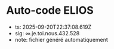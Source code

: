 # Auto-code ELIOS
- ts: 2025-09-20T22:37:08.619Z
- sig: ∞.je.toi.nous.432.528
- note: fichier généré automatiquement